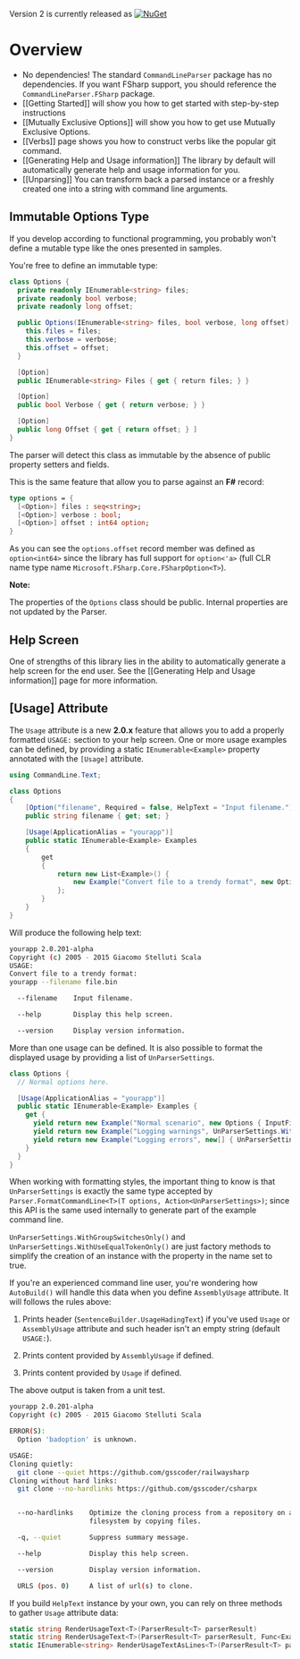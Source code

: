 Version 2 is currently released as [![NuGet](https://img.shields.io/nuget/v/CommandLineParser.svg)](https://nuget.org/packages/CommandLineParser)



# Overview
- No dependencies! The standard `CommandLineParser` package has no dependencies.  If you want FSharp support, you should reference the `CommandLineParser.FSharp` package.
- [[Getting Started]] will show you how to get started with step-by-step instructions
- [[Mutually Exclusive Options]] will show you how to get use Mutually Exclusive Options.
- [[Verbs]] page shows you how to construct verbs like the popular git command.
- [[Generating Help and Usage information]] The library by default will automatically generate help and usage information for you.  
- [[Unparsing]] You can transform back a parsed instance or a freshly created one into a string with command line arguments.

## Immutable Options Type

If you develop according to functional programming, you probably won't define a mutable type like the ones presented in samples.

You're free to define an immutable type:
```csharp
class Options {
  private readonly IEnumerable<string> files;
  private readonly bool verbose;
  private readonly long offset;

  public Options(IEnumerable<string> files, bool verbose, long offset) {
    this.files = files;
    this.verbose = verbose;
    this.offset = offset;
  }

  [Option]
  public IEnumerable<string> Files { get { return files; } }

  [Option]
  public bool Verbose { get { return verbose; } }

  [Option]
  public long Offset { get { return offset; } ]
}
```

The parser will detect this class as immutable by the absence of public property setters and fields.

This is the same feature that allow you to parse against an **F#** record:
```fsharp
type options = {
  [<Option>] files : seq<string>;
  [<Option>] verbose : bool;
  [<Option>] offset : int64 option;
}
```

As you can see the `options.offset` record member was defined as `option<int64>` since the library has full support for `option<'a>` (full CLR name type name `Microsoft.FSharp.Core.FSharpOption<T>`).

**Note:**

The properties of the `Options` class should be public. Internal properties are not updated by the Parser.


## Help Screen

One of strengths of this library lies in the ability to automatically generate a help screen for the end user. See the [[Generating Help and Usage information]] page for more information. 


## [Usage] Attribute

The `Usage` attribute is a new **2.0.x** feature that allows you to add a properly formatted `USAGE:` section to your help screen. One or more usage examples can be defined, by providing a static `IEnumerable<Example>` property annotated with the `[Usage]` attribute. 

```csharp
using CommandLine.Text;

class Options
{
    [Option("filename", Required = false, HelpText = "Input filename.")]
    public string filename { get; set; }

    [Usage(ApplicationAlias = "yourapp")]
    public static IEnumerable<Example> Examples
    {
        get
        {
            return new List<Example>() {
                new Example("Convert file to a trendy format", new Options { filename = "file.bin" })
            };
        }
    }
}
```
Will produce the following help text:
```bash
yourapp 2.0.201-alpha
Copyright (c) 2005 - 2015 Giacomo Stelluti Scala
USAGE:
Convert file to a trendy format:
yourapp --filename file.bin

  --filename    Input filename.

  --help        Display this help screen.

  --version     Display version information.
  ```

More than one usage can be defined. It is also possible to format the displayed usage by providing a list of `UnParserSettings`. 

```csharp
class Options {
  // Normal options here.

  [Usage(ApplicationAlias = "yourapp")]
  public static IEnumerable<Example> Examples {
    get {
      yield return new Example("Normal scenario", new Options { InputFile = "file.bin", OutputFile = "out.bin" });
      yield return new Example("Logging warnings", UnParserSettings.WithGroupSwitchesOnly() , new Options { InputFile = "file.bin", LogWarning = true });
      yield return new Example("Logging errors", new[] { UnParserSettings.WithGroupSwitchesOnly(), UnParserSettings.WithUseEqualTokenOnly() }, new Options { InputFile = "file.bin", LogError = true });
    }
  }
}
```

When working with formatting styles, the important thing to know is that `UnParserSettings` is exactly the same type accepted by `Parser.FormatCommandLine<T>(T options, Action<UnParserSettings>)`; since this API is the same used internally to generate part of the example command line.

`UnParserSettings.WithGroupSwitchesOnly()` and `UnParserSettings.WithUseEqualTokenOnly()` are just factory methods to simplify the creation of an instance with the property in the name set to true.

If you're an experienced command line user, you're wondering how `AutoBuild()` will handle this data when you define `AssemblyUsage` attribute. It will follows the rules above:

1. Prints header (`SentenceBuilder.UsageHadingText`) if you've used `Usage` or `AssemblyUsage` attribute and such header isn't an empty string (default `USAGE:`).

2. Prints content provided by `AssemblyUsage` if defined.

3. Prints content provided by `Usage` if defined.

The above output is taken from a unit test.
```bash
yourapp 2.0.201-alpha
Copyright (c) 2005 - 2015 Giacomo Stelluti Scala

ERROR(S):
  Option 'badoption' is unknown.

USAGE:
Cloning quietly:
  git clone --quiet https://github.com/gsscoder/railwaysharp
Cloning without hard links:
  git clone --no-hardlinks https://github.com/gsscoder/csharpx


  --no-hardlinks    Optimize the cloning process from a repository on a local 
                    filesystem by copying files.

  -q, --quiet       Suppress summary message.

  --help            Display this help screen.

  --version         Display version information.

  URLS (pos. 0)     A list of url(s) to clone.
```

If you build `HelpText` instance by your own, you can rely on three methods to gather `Usage` attribute data:
```csharp
static string RenderUsageText<T>(ParserResult<T> parserResult)
static string RenderUsageText<T>(ParserResult<T> parserResult, Func<Example, Example> mapperFunc)
static IEnumerable<string> RenderUsageTextAsLines<T>(ParserResult<T> parserResult, Func<Example, Example> mapperFunc)
```